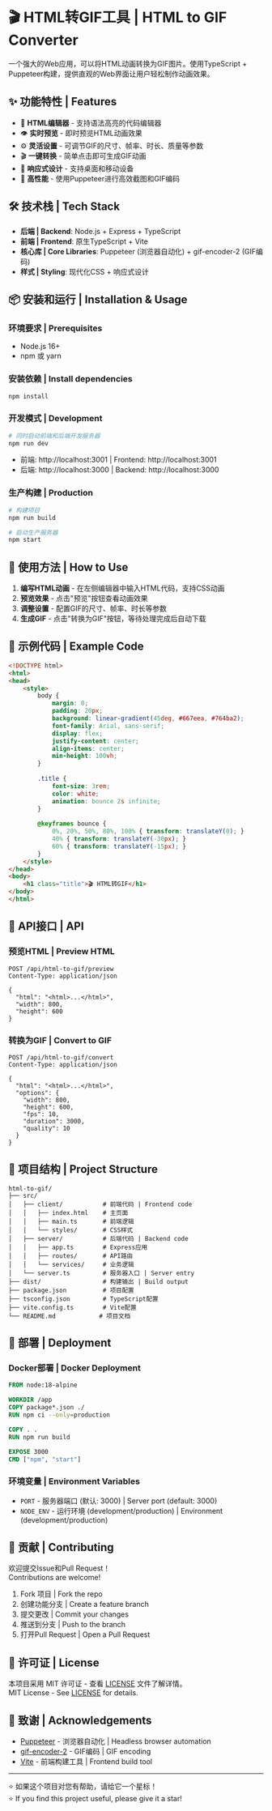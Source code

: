 # 🎬 HTML转GIF工具 | HTML to GIF Converter

一个强大的Web应用，可以将HTML动画转换为GIF图片。使用TypeScript + Puppeteer构建，提供直观的Web界面让用户轻松制作动画效果。

## ✨ 功能特性 | Features

- 🎨 **HTML编辑器** - 支持语法高亮的代码编辑器
- 👁️ **实时预览** - 即时预览HTML动画效果
- ⚙️ **灵活设置** - 可调节GIF的尺寸、帧率、时长、质量等参数
- 🎬 **一键转换** - 简单点击即可生成GIF动画
- 📱 **响应式设计** - 支持桌面和移动设备
- 🚀 **高性能** - 使用Puppeteer进行高效截图和GIF编码

## 🛠️ 技术栈 | Tech Stack

- **后端 | Backend**: Node.js + Express + TypeScript
- **前端 | Frontend**: 原生TypeScript + Vite
- **核心库 | Core Libraries**: Puppeteer (浏览器自动化) + gif-encoder-2 (GIF编码)
- **样式 | Styling**: 现代化CSS + 响应式设计

## 📦 安装和运行 | Installation & Usage

### 环境要求 | Prerequisites

- Node.js 16+ 
- npm 或 yarn

### 安装依赖 | Install dependencies

```bash
npm install
```

### 开发模式 | Development

```bash
# 同时启动前端和后端开发服务器
npm run dev
```

- 前端: http://localhost:3001 | Frontend: http://localhost:3001
- 后端: http://localhost:3000 | Backend: http://localhost:3000

### 生产构建 | Production

```bash
# 构建项目
npm run build

# 启动生产服务器
npm start
```

## 🎯 使用方法 | How to Use

1. **编写HTML动画** - 在左侧编辑器中输入HTML代码，支持CSS动画
2. **预览效果** - 点击"预览"按钮查看动画效果
3. **调整设置** - 配置GIF的尺寸、帧率、时长等参数
4. **生成GIF** - 点击"转换为GIF"按钮，等待处理完成后自动下载

## 📝 示例代码 | Example Code

```html
<!DOCTYPE html>
<html>
<head>
    <style>
        body {
            margin: 0;
            padding: 20px;
            background: linear-gradient(45deg, #667eea, #764ba2);
            font-family: Arial, sans-serif;
            display: flex;
            justify-content: center;
            align-items: center;
            min-height: 100vh;
        }
        
        .title {
            font-size: 3rem;
            color: white;
            animation: bounce 2s infinite;
        }
        
        @keyframes bounce {
            0%, 20%, 50%, 80%, 100% { transform: translateY(0); }
            40% { transform: translateY(-30px); }
            60% { transform: translateY(-15px); }
        }
    </style>
</head>
<body>
    <h1 class="title">🎬 HTML转GIF</h1>
</body>
</html>
```

## 🔧 API接口 | API

### 预览HTML | Preview HTML
```
POST /api/html-to-gif/preview
Content-Type: application/json

{
  "html": "<html>...</html>",
  "width": 800,
  "height": 600
}
```

### 转换为GIF | Convert to GIF
```
POST /api/html-to-gif/convert
Content-Type: application/json

{
  "html": "<html>...</html>",
  "options": {
    "width": 800,
    "height": 600,
    "fps": 10,
    "duration": 3000,
    "quality": 10
  }
}
```

## 📁 项目结构 | Project Structure

```
html-to-gif/
├── src/
│   ├── client/           # 前端代码 | Frontend code
│   │   ├── index.html    # 主页面
│   │   ├── main.ts       # 前端逻辑
│   │   └── styles/       # CSS样式
│   ├── server/           # 后端代码 | Backend code
│   │   ├── app.ts        # Express应用
│   │   ├── routes/       # API路由
│   │   └── services/     # 业务逻辑
│   └── server.ts         # 服务器入口 | Server entry
├── dist/                 # 构建输出 | Build output
├── package.json          # 项目配置
├── tsconfig.json         # TypeScript配置
├── vite.config.ts        # Vite配置
└── README.md            # 项目文档
```

## 🚀 部署 | Deployment

### Docker部署 | Docker Deployment

```dockerfile
FROM node:18-alpine

WORKDIR /app
COPY package*.json ./
RUN npm ci --only=production

COPY . .
RUN npm run build

EXPOSE 3000
CMD ["npm", "start"]
```

### 环境变量 | Environment Variables

- `PORT` - 服务器端口 (默认: 3000) | Server port (default: 3000)
- `NODE_ENV` - 运行环境 (development/production) | Environment (development/production)

## 🤝 贡献 | Contributing

欢迎提交Issue和Pull Request！  
Contributions are welcome!

1. Fork 项目 | Fork the repo
2. 创建功能分支 | Create a feature branch
3. 提交更改 | Commit your changes
4. 推送到分支 | Push to the branch
5. 打开Pull Request | Open a Pull Request

## 📄 许可证 | License

本项目采用 MIT 许可证 - 查看 [LICENSE](LICENSE) 文件了解详情。  
MIT License - See [LICENSE](LICENSE) for details.

## 🙏 致谢 | Acknowledgements

- [Puppeteer](https://pptr.dev/) - 浏览器自动化 | Headless browser automation
- [gif-encoder-2](https://github.com/benjaminadk/gif-encoder-2) - GIF编码 | GIF encoding
- [Vite](https://vitejs.dev/) - 前端构建工具 | Frontend build tool

---

⭐ 如果这个项目对您有帮助，请给它一个星标！  
⭐ If you find this project useful, please give it a star! 